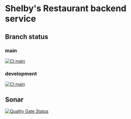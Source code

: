 # Shelby's Restaurant backend service

## Branch status

### main

[![CI main](https://github.com/zhadan13/shelbys-restaurant/actions/workflows/main.yml/badge.svg?branch=main)](https://github.com/zhadan13/shelbys-restaurant/actions/workflows/main.yml)

### development

[![CI main](https://github.com/zhadan13/shelbys-restaurant/actions/workflows/main.yml/badge.svg?branch=development)](https://github.com/zhadan13/shelbys-restaurant/actions/workflows/main.yml)

## Sonar

[![Quality Gate Status](https://sonarcloud.io/api/project_badges/measure?project=shelbys-restaurant&metric=alert_status)](https://sonarcloud.io/summary/new_code?id=shelbys-restaurant)

